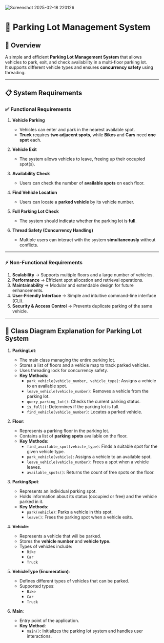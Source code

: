 ![Screenshot 2025-02-18 220126](https://github.com/user-attachments/assets/f3f62e24-194a-4e4d-ac11-2f31fe317237)
# 🚗 Parking Lot Management System

## 📌 Overview
A simple and efficient **Parking Lot Management System** that allows vehicles to park, exit, and check availability in a multi-floor parking lot.  
It supports different vehicle types and ensures **concurrency safety** using threading.

---

## 📋 System Requirements

### ✅ Functional Requirements
1. **Vehicle Parking**  
   - Vehicles can enter and park in the nearest available spot.  
   - **Truck** requires **two adjacent spots**, while **Bikes** and **Cars** need **one spot** each.

2. **Vehicle Exit**  
   - The system allows vehicles to leave, freeing up their occupied spot(s).

3. **Availability Check**  
   - Users can check the number of **available spots** on each floor.

4. **Find Vehicle Location**  
   - Users can locate a **parked vehicle** by its vehicle number.

5. **Full Parking Lot Check**  
   - The system should indicate whether the parking lot is **full**.

6. **Thread Safety (Concurrency Handling)**  
   - Multiple users can interact with the system **simultaneously** without conflicts.

---

### ⚡ Non-Functional Requirements
1. **Scalability** → Supports multiple floors and a large number of vehicles.  
2. **Performance** → Efficient spot allocation and retrieval operations.  
3. **Maintainability** → Modular and extendable design for future enhancements.  
4. **User-Friendly Interface** → Simple and intuitive command-line interface (CLI).  
5. **Security & Access Control** → Prevents duplicate parking of the same vehicle.  

---

## 🚀 Class Diagram Explanation for Parking Lot System

1. **ParkingLot**:
   - The main class managing the entire parking lot.
   - Stores a list of floors and a vehicle map to track parked vehicles.
   - Uses threading lock for concurrency safety.
   - **Key Methods**:
     - `park_vehicle(vehicle_number, vehicle_type)`: Assigns a vehicle to an available spot.
     - `leave_vehicle(vehicle_number)`: Removes a vehicle from the parking lot.
     - `query_parking_lot()`: Checks the current parking status.
     - `is_full()`: Determines if the parking lot is full.
     - `find_vehicle(vehicle_number)`: Locates a parked vehicle.

2. **Floor**:
   - Represents a parking floor in the parking lot.
   - Contains a list of **parking spots** available on the floor.
   - **Key Methods**:
     - `find_available_spot(vehicle_type)`: Finds a suitable spot for the given vehicle type.
     - `park_vehicle(vehicle)`: Assigns a vehicle to an available spot.
     - `leave_vehicle(vehicle_number)`: Frees a spot when a vehicle leaves.
     - `available_spots()`: Returns the count of free spots on the floor.

3. **ParkingSpot**:
   - Represents an individual parking spot.
   - Holds information about its status (occupied or free) and the vehicle parked in it.
   - **Key Methods**:
     - `park(vehicle)`: Parks a vehicle in this spot.
     - `leave()`: Frees the parking spot when a vehicle exits.

4. **Vehicle**:
   - Represents a vehicle that will be parked.
   - Stores the **vehicle number** and **vehicle type**.
   - Types of vehicles include:
     - `Bike`
     - `Car`
     - `Truck`

5. **VehicleType (Enumeration)**:
   - Defines different types of vehicles that can be parked.
   - Supported types:
     - `Bike`
     - `Car`
     - `Truck`

6. **Main**:
   - Entry point of the application.
   - **Key Method**:
     - `main()`: Initializes the parking lot system and handles user interactions.
